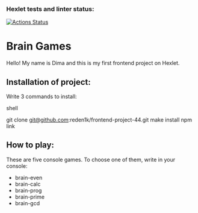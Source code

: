 ### Hexlet tests and linter status:
[![Actions Status](https://github.com/reden1k/frontend-project-44/actions/workflows/hexlet-check.yml/badge.svg)](https://github.com/reden1k/frontend-project-44/actions)


# Brain Games
Hello! My name is Dima and this is my first frontend project on Hexlet.

## Installation of project:

Write 3 commands to install:

shell

git clone git@github.com:reden1k/frontend-project-44.git
make install
npm link


## How to play:


These are five console games.
To choose one of them, write in your console:
- brain-even 
- brain-calc 
- brain-prog 
- brain-prime
- brain-gcd
